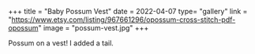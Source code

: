 +++
title = "Baby Possum Vest"
date = 2022-04-07
type= "gallery"
link = "https://www.etsy.com/listing/967661296/opossum-cross-stitch-pdf-opossum"
image = "possum-vest.jpg"
+++

Possum on a vest! I added a tail.